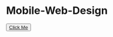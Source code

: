 # Mobile-Web-Design

<button> <a href="https://mounika58.github.io/Mobile-Web-Design/" target="_blank"> Click Me </a></button>
